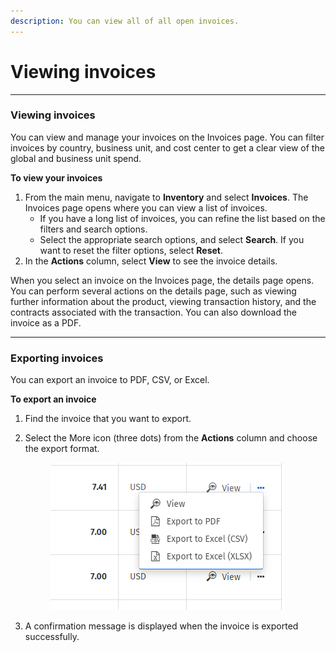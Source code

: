 ```yaml
---
description: You can view all of all open invoices.
---
```


# Viewing invoices

***

### Viewing invoices

You can view and manage your invoices on the Invoices page. You can filter invoices by country, business unit, and cost center to get a clear view of the global and business unit spend.

**To view your invoices**

1. From the main menu, navigate to **Inventory** and select **Invoices**. The Invoices page opens where you can view a list of invoices.
   * If you have a long list of invoices, you can refine the list based on the filters and search options.
   * Select the appropriate search options, and select **Search**. If you want to reset the filter options, select **Reset**.
2. In the **Actions** column, select **View** to see the invoice details.&#x20;

When you select an invoice on the Invoices page, the details page opens. You can perform several actions on the details page, such as viewing further information about the product, viewing transaction history, and the contracts associated with the transaction. You can also download the invoice as a PDF.

***

### **Exporting invoices**

You can export an invoice to PDF, CSV, or Excel.

**To export an invoice**

1. Find the invoice that you want to export.
2.  Select the More icon (three dots) from the **Actions** column and choose the export format.&#x20;

    <figure><img src="../../.gitbook/assets/image (21) (1).png" alt=""><figcaption></figcaption></figure>
3. A confirmation message is displayed when the invoice is exported successfully.
